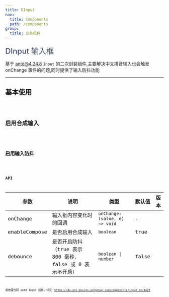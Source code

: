 ```yaml
---
title: DInput
nav:
  title: Components
  path: /components
group:
  title: 业务组件
---
```


<span style="font-size:24px;color:#454d64;font-weight:500">DInput 输入框</span>

基于 antd@4.24.8 `Input` 的二次封装组件,主要解决中文拼音输入也会触发 onChange 事件的问题,同时提供了输入防抖功能

---

## 基本使用

<code src="./demos/basicDemo.tsx"  />

## 启用合成输入

<code src="./demos/composeDemo.tsx" />

## 启用输入防抖

<code src="./demos/debounceDemo.tsx" />

## API

| 参数 | 说明 | 类型 | 默认值 | 版本 |
| --- | --- | --- | --- | --- |
| onChange | 输入框内容变化时的回调 | `onChange: (value, e) => void` | - |  |
| enableCompose | 是否启用合成输入 | `boolean` | true |  |
| debounce | 是否开启防抖（true 表示 800 毫秒，false 或 0 表示不开启） | `boolean \| number` | false |  |

其他属性同 antd Input 组件，详见：https://4x-ant-design.antgroup.com/components/input-cn/#API
